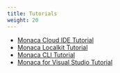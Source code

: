 ```yaml
---
title: Tutorials
weight: 20
---
```


- [Monaca Cloud IDE Tutorial](/en/tutorials/monaca_ide/)
- [Monaca Localkit Tutorial](/en/tutorials/monaca_localkit/)
- [Monaca CLI Tutorial](/en/tutorials/monaca_cli/)
- [Monaca for Visual Studio Tutorial](/en/tutorials/monaca_vs/)

